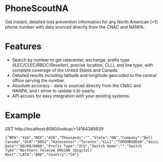 # PhoneScoutNA
Get instant, detailed loss prevention information for any North American (+1) phone number with data sourced directly from the CNAC and NANPA.

# Features
- Search by number to get ratecenter, exchange, prefix type (ILEC/CLEC/RBOC/Reseller), precise location, CLLI, and line type, with complete coverage of the United States and Canada.
- Detailed results including latitude and longitude geocoded to the central office serving the number.
- Absolute accuracy - data is sourced directly from the CNAC and NANPA, and I strive to update it bi-yearly.
- API access for easy integration with your existing systems.

# Example

GET http://localhost:8080/lookup/+14164385639

```
{"NPA":"416","NXX":"438","Thousands":"","State":"ON","Company":"Bell Canada","OCN":"8051","Ratecenter":"Toronto","CLLI":"TOROON50DS0","Assign Date":"00/00/0000","Prefix Type":"ICO","Switch Name":"","Switch Type":"Northern Telecom DMS100 (Digital) Host","LATA":"888","Country":"CA"}
```
